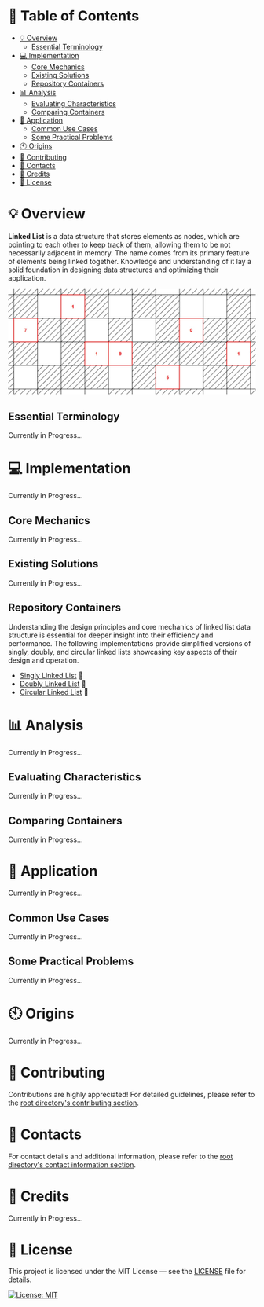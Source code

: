 # &#128209; Table of Contents
- [💡 Overview](#-overview)
	- [Essential Terminology](#essential-terminology)
- [💻 Implementation](#-implementation)
	- [Core Mechanics](#core-mechanics)
	- [Existing Solutions](#existing-solutions)
	- [Repository Containers](#repository-containers)
- [📊 Analysis](#-analysis)
	- [Evaluating Characteristics](#evaluating-characteristics)
	- [Comparing Containers](#comparing-containers)
- [📝 Application](#-application)
	- [Common Use Cases](#common-use-cases)
	- [Some Practical Problems](#some-practical-problems)
- [🕙 Origins](#-origins)
- [🤝 Contributing](#-contributing)
- [📧 Contacts](#-contacts)
- [🙏 Credits](#-credits)
- [🔏 License](#-license)



# &#128161; Overview
**Linked List** is a data structure that stores elements as nodes, which are pointing to each other to keep track of them, allowing them to be not necessarily adjacent in memory. The name comes from its primary feature of elements being linked together. Knowledge and understanding of it lay a solid foundation in designing data structures and optimizing their application.
<p align="center"><img src="./Images/LinkedList.png"/></p>


## Essential Terminology
Currently in Progress...



# &#x1F4BB; Implementation 
Currently in Progress...


## Core Mechanics
Currently in Progress...


## Existing Solutions
Currently in Progress...


## Repository Containers
Understanding the design principles and core mechanics of linked list data structure is essential for deeper insight into their efficiency and performance. The following implementations provide simplified versions of singly, doubly, and circular linked lists showcasing key aspects of their design and operation.
- [Singly Linked List](https://github.com/vezzolter/DSA/tree/split-list//DataStructures/LinkedList/SinglyLinkedList) 🎯
- [Doubly Linked List](https://github.com/vezzolter/DSA/tree/split-list/DataStructures/LinkedList/DoublyLinkedList) 🎯
- [Circular Linked List](https://github.com/vezzolter/DSA/tree/split-list/DataStructures/LinkedList/CircularLinkedList) 🎯


# &#128202; Analysis
Currently in Progress...


## Evaluating Characteristics
Currently in Progress...


## Comparing Containers
Currently in Progress...



# &#128221; Application
Currently in Progress...


## Common Use Cases
Currently in Progress...


## Some Practical Problems
Currently in Progress...



# &#x1F559; Origins
Currently in Progress...



# &#129309; Contributing
Contributions are highly appreciated! For detailed guidelines, please refer to the [root directory's contributing section](../../#-contributing).



# &#128231; Contacts
For contact details and additional information, please refer to the [root directory's contact information section](../../#-contacts).



# &#128591; Credits
Currently in Progress...


# &#128271; License
This project is licensed under the MIT License — see the [LICENSE](https://github.com/vezzolter/DSA/blob/main/LICENSE) file for details.

[![License: MIT](https://img.shields.io/badge/License-MIT-yellow.svg)](https://opensource.org/licenses/MIT)